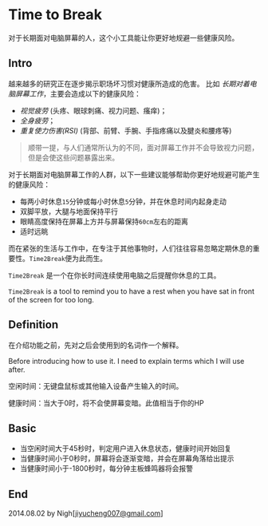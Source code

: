 # Time to Break

对于长期面对电脑屏幕的人，这个小工具能让你更好地规避一些健康风险。

## Intro

越来越多的研究正在逐步揭示职场坏习惯对健康所造成的危害。
比如 *长期对着电脑屏幕工作*，主要会造成以下的健康风险：

- *视觉疲劳* (头疼、眼球刺痛、视力问题、瘙痒)；
- *全身疲劳*；
- *重复使力伤害(RSI)* (背部、前臂、手腕、手指疼痛以及腱炎和腰疼等)

> 顺带一提，与人们通常所认为的不同，面对屏幕工作并不会导致视力问题，但是会使这些问题暴露出来。

对于长期面对电脑屏幕工作的人群，以下一些建议能够帮助你更好地规避可能产生的健康风险：

- 每两小时休息`15`分钟或每小时休息`5`分钟，并在休息时间内起身走动
- 双脚平放，大腿与地面保持平行
- 眼睛高度保持在屏幕上方并与屏幕保持`60cm`左右的距离
- 适时远眺

而在紧张的生活与工作中，在专注于其他事物时，人们往往容易忽略定期休息的重要性。`Time2Break`便为此而生。

`Time2Break` 是一个在你长时间连续使用电脑之后提醒你休息的工具。

`Time2Break` is a tool to remind you to have a rest when you have sat in front of the screen for too long.

## Definition

在介绍功能之前，先对之后会使用到的名词作一个解释。

Before introducing how to use it. I need to explain terms which I will use after.

空闲时间：无键盘鼠标或其他输入设备产生输入的时间。

健康时间：当大于0时，将不会使屏幕变暗。此值相当于你的HP


## Basic
- 当空闲时间大于45秒时，判定用户进入休息状态，健康时间开始回复
- 当健康时间小于0秒时，屏幕将会逐渐变暗，并会在屏幕角落给出提示
- 当健康时间小于-1800秒时，每分钟主板蜂鸣器将会报警

## End
2014.08.02 by Nigh[jiyucheng007@gmail.com]
